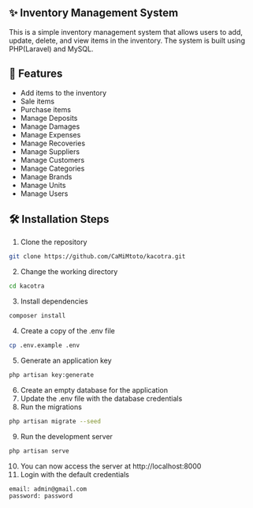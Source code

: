 ## ✨ Inventory Management System

This is a simple inventory management system that allows users to add, update, delete, and view items in the inventory.
The system is built using PHP(Laravel) and MySQL.

## 🚀 Features

- Add items to the inventory
- Sale items
- Purchase items
- Manage Deposits
- Manage Damages
- Manage Expenses
- Manage Recoveries
- Manage Suppliers
- Manage Customers
- Manage Categories
- Manage Brands
- Manage Units
- Manage Users

## 🛠️ Installation Steps

1. Clone the repository

```bash
git clone https://github.com/CaMiMtoto/kacotra.git
```

2. Change the working directory

```bash
cd kacotra
```

3. Install dependencies

```bash
composer install
```

4. Create a copy of the .env file 

```bash
cp .env.example .env
```

5. Generate an application key

```bash
php artisan key:generate
```

6. Create an empty database for the application
7. Update the .env file with the database credentials
8. Run the migrations

```bash
php artisan migrate --seed
```

9. Run the development server

```bash
php artisan serve
```

10. You can now access the server at http://localhost:8000
11. Login with the default credentials

```bash
email: admin@gmail.com
password: password
```

